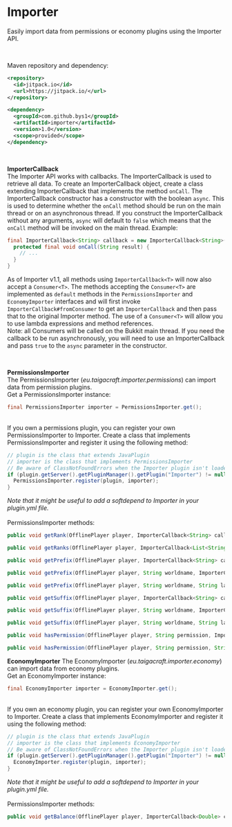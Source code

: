 # Importer

Easily import data from permissions or economy plugins using the Importer API.

<br />

Maven repository and dependency:
```xml
<repository>
  <id>jitpack.io</id>
  <url>https://jitpack.io/</url>
</repository>
```
```xml
<dependency>
  <groupId>com.github.bys1</groupId>
  <artifactId>importer</artifactId>
  <version>1.0</version>
  <scope>provided</scope>
</dependency>
```

<br />

**ImporterCallback** <br />
The Importer API works with callbacks. The ImporterCallback is used to retrieve all data.
To create an ImporterCallback object, create a class extending ImporterCallback that implements the method `onCall`.
The ImporterCallback constructor has a constructor with the boolean `async`. This is used to determine whether the `onCall` method should be run on the main thread or on an asynchronous thread. If you construct the ImporterCallback without any arguments, `async` will default to `false` which means that the `onCall` method will be invoked on the main thread.
Example:
```java
final ImporterCallback<String> callback = new ImporterCallback<String>() {
  protected final void onCall(String result) {
    // ...
  }
}
```

As of Importer v1.1, all methods using `ImporterCallback<T>` will now also accept a `Consumer<T>`. The methods accepting the `Consumer<T>` are implemented as `default` methods in the `PermissionsImporter` and `EconomyImporter` interfaces and will first invoke `ImporterCallback#fromConsumer` to get an `ImporterCallback` and then pass that to the original Importer method. The use of a `Consumer<T>` will allow you to use lambda expressions and method references.<br />
Note: all Consumers will be called on the Bukkit main thread. If you need the callback to be run asynchronously, you will need to use an ImporterCallback and pass `true` to the `async` parameter in the constructor.

<br />

**PermissionsImporter** <br />
The PermissionsImporter (*eu.taigacraft.importer.permissions*) can import data from permission plugins.
<br />
Get a PermissionsImporter instance:
```java
final PermissionsImporter importer = PermissionsImporter.get();
```
<br />
If you own a permissions plugin, you can register your own PermissionsImporter to Importer. Create a class that implements PermissionsImporter and register it using the following method:

```java
// plugin is the class that extends JavaPlugin
// importer is the class that implements PermissionsImporter
// Be aware of ClassNotFoundErrors when the Importer plugin isn't loaded!
if (plugin.getServer().getPluginManager().getPlugin("Importer") != null) {
  PermissionsImporter.register(plugin, importer);
}
```
*Note that it might be useful to add a softdepend to Importer in your plugin.yml file.*
<br />
<br />
PermissionsImporter methods:

```java
public void getRank(OfflinePlayer player, ImporterCallback<String> callback);
```
```java
public void getRanks(OfflinePlayer player, ImporterCallback<List<String>> callback);
```
```java
public void getPrefix(OfflinePlayer player, ImporterCallback<String> callback);
```
```java
public void getPrefix(OfflinePlayer player, String worldname, ImporterCallback<String> callback);
```
```java
public void getPrefix(OfflinePlayer player, String worldname, String ladder, ImporterCallback<String> callback);
```
```java
public void getSuffix(OfflinePlayer player, ImporterCallback<String> callback);
```
```java
public void getSuffix(OfflinePlayer player, String worldname, ImporterCallback<String> callback);
```
```java
public void getSuffix(OfflinePlayer player, String worldname, String ladder, ImporterCallback<String> callback);
```
```java
public void hasPermission(OfflinePlayer player, String permission, ImporterCallback<Boolean> callback);
```
```java
public void hasPermission(OfflinePlayer player, String permission, String worldname, ImporterCallback<Boolean> callback);
```

**EconomyImporter**
The EconomyImporter (*eu.taigacraft.importer.economy*) can import data from economy plugins.
<br />
Get an EconomyImporter instance:
```java
final EconomyImporter importer = EconomyImporter.get();
```
<br />
If you own an economy plugin, you can register your own EconomyImporter to Importer. Create a class that implements EconomyImporter and register it using the following method:

```java
// plugin is the class that extends JavaPlugin
// importer is the class that implements EconomyImporter
// Be aware of ClassNotFoundErrors when the Importer plugin isn't loaded!
if (plugin.getServer().getPluginManager().getPlugin("Importer") != null) {
  EconomyImporter.register(plugin, importer);
}
```
*Note that it might be useful to add a softdepend to Importer in your plugin.yml file.*
<br />
<br />
PermissionsImporter methods:

```java
public void getBalance(OfflinePlayer player, ImporterCallback<Double> callback);
```
